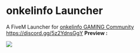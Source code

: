 # onkelinfo Launcher

A FiveM Launcher for [onkelinfo GAMING Community](https://onkelinfo.de/) 
https://discord.gg/5z2YdnsGgY
**Preview :**

![](https://i.imgur.com/onkelinfo.png)